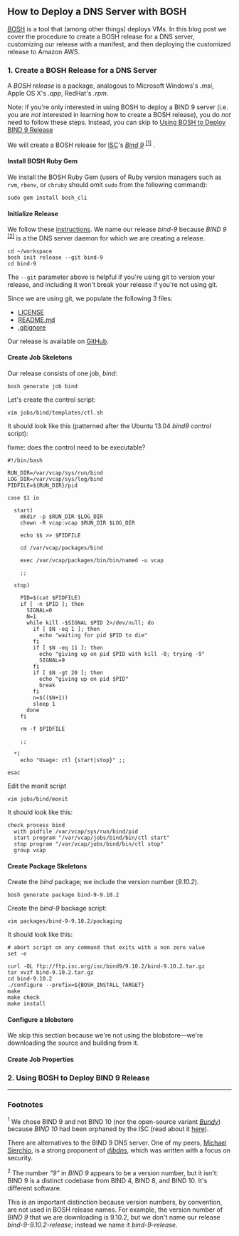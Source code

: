 ## How to Deploy a DNS Server with BOSH 
[BOSH](http://bosh.io/) is a tool that (among other things) deploys VMs. In this blog post we cover the procedure to create a BOSH release for a DNS server, customizing our release with a manifest, and then deploying the customized release to Amazon AWS.

### 1. Create a BOSH Release for a DNS Server
A *BOSH release* is a package, analogous to Microsoft Windows's *.msi*, Apple OS X's *.app*, RedHat's *.rpm*.

Note: if you're only interested in using BOSH to deploy a BIND 9 server (i.e. you are *not* interested in learning how to create a BOSH release), you do *not* need to follow these steps. Instead, you can skip to [Using BOSH to Deploy BIND 9 Release](#deploy)

We will create a BOSH release for [ISC](https://www.isc.org/)'s *[Bind 9](https://www.isc.org/downloads/BIND/)* <sup>[[1]](#bind_9)</sup> .

#### Install BOSH Ruby Gem
We install the BOSH Ruby Gem (users of Ruby version managers such as `rvm`, `rbenv`, or `chruby` should omit `sudo` from the following command):

```
sudo gem install bosh_cli
```
#### Initialize Release
We follow these [instructions](http://bosh.io/docs/create-release.html#prep). We name our release *bind-9* because *BIND 9* <sup>[[2]](#nine)</sup> is a the DNS server daemon for which we are creating a release.

```
cd ~/workspace
bosh init release --git bind-9
cd bind-9
```
The `--git` parameter above is helpful if you're using git to version your release, and including it won't break your release if you're not using git.

Since we are using git, we populate the following 3 files:

* [LICENSE](https://raw.githubusercontent.com/cunnie/bosh-bind-9-release/master/LICENSE)
* [README.md](https://raw.githubusercontent.com/cunnie/bosh-bind-9-release/master/README.md)
* [.gitignore](https://raw.githubusercontent.com/cunnie/bosh-bind-9-release/master/.gitignore)

Our release is available on [GitHub](https://github.com/cunnie/bosh-bind-9-release).

#### Create Job Skeletons
Our release consists of one job, *bind*:

```
bosh generate job bind
```
Let's create the control script:

```
vim jobs/bind/templates/ctl.sh
```
It should look like this (patterned after the Ubuntu 13.04 *bind9* control script):

fixme: does the control need to be executable?

```
#!/bin/bash

RUN_DIR=/var/vcap/sys/run/bind
LOG_DIR=/var/vcap/sys/log/bind
PIDFILE=${RUN_DIR}/pid

case $1 in

  start)
    mkdir -p $RUN_DIR $LOG_DIR
    chown -R vcap:vcap $RUN_DIR $LOG_DIR

    echo $$ >> $PIDFILE

    cd /var/vcap/packages/bind

    exec /var/vcap/packages/bin/bin/named -u vcap

    ;;

  stop)

    PID=$(cat $PIDFILE)
    if [ -n $PID ]; then
      SIGNAL=0
      N=1
      while kill -$SIGNAL $PID 2>/dev/null; do
        if [ $N -eq 1 ]; then
          echo "waiting for pid $PID to die"
        fi
        if [ $N -eq 11 ]; then
          echo "giving up on pid $PID with kill -0; trying -9"
          SIGNAL=9
        fi
        if [ $N -gt 20 ]; then
          echo "giving up on pid $PID"
          break
        fi
        n=$(($N+1))
        sleep 1
      done
    fi

    rm -f $PIDFILE

    ;;

  *)
    echo "Usage: ctl {start|stop}" ;;

esac
```
Edit the monit script

```
vim jobs/bind/monit
```
It should look like this:

```
check process bind
  with pidfile /var/vcap/sys/run/bind/pid
  start program "/var/vcap/jobs/bind/bin/ctl start"
  stop program "/var/vcap/jobs/bind/bin/ctl stop"
  group vcap
```
#### Create Package Skeletons
Create the *bind* package; we include the version number (*9.10.2*).

```
bosh generate package bind-9-9.10.2
```
<!--
Create the spec file

```
vim packages/bind-9-9.10.2/spec
```
It should look like this:

```
```
-->

Create the *bind-9* backage script:

```
vim packages/bind-9-9.10.2/packaging
```
It should look like this:

```
# abort script on any command that exits with a non zero value
set -e

curl -OL ftp://ftp.isc.org/isc/bind9/9.10.2/bind-9.10.2.tar.gz
tar xvzf bind-9.10.2.tar.gz
cd bind-9.10.2
./configure --prefix=${BOSH_INSTALL_TARGET}
make
make check
make install
```

#### Configure a blobstore
We skip this section because we're not using the blobstore&mdash;we're downloading the source and building from it.

#### Create Job Properties

### 2. <a name="deploy">Using BOSH to Deploy BIND 9 Release</a>

---

### Footnotes

<a name="bind_9"><sup>1</sup></a> We chose BIND 9 and not BIND 10 (nor the open-source variant *[Bundy](http://bundy-dns.de/)*) because *BIND 10* had been orphaned by the ISC (read about it [here](https://ripe68.ripe.net/presentations/208-The_Decline_and_Fall_of_BIND_10.pdf)).

There are alternatives to the BIND 9 DNS server. One of my peers, [Michael Sierchio](https://www.linkedin.com/pub/michael-sierchio/5/129/33b), is a strong proponent of *[djbdns](http://cr.yp.to/djbdns.html)*, which was written with a focus on security.

<a name="nine"><sup>2</sup></a> The number *"9"* in *BIND 9* appears to be a version number, but it isn't: BIND 9 is a distinct codebase from BIND 4, BIND 8, and BIND 10. It's different software.

This is an important distinction because version numbers, by convention, are not used in BOSH release names. For example, the version number of *BIND 9* that we are downloading is 9.10.2, but we don't name our release *bind-9-9.10.2-release*; instead we name it *bind-9-release*.